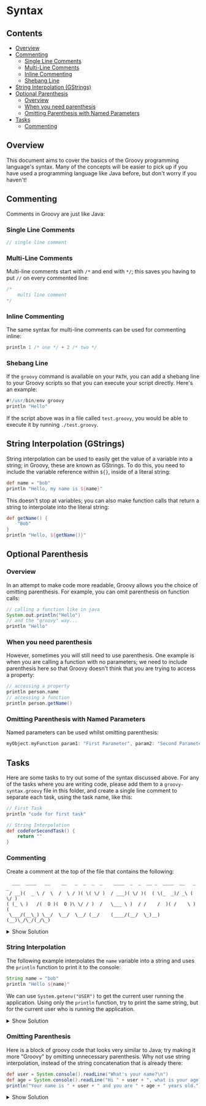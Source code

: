 # Syntax
<!--TOC_START-->
## Contents
- [Overview](#overview)
- [Commenting](#commenting)
	- [Single Line Comments](#single-line-comments)
	- [Multi-Line Comments](#multiline-comments)
	- [Inline Commenting](#inline-commenting)
	- [Shebang Line](#shebang-line)
- [String Interpolation (GStrings)](#string-interpolation-gstrings)
- [Optional Parenthesis](#optional-parenthesis)
	- [Overview](#overview-1)
	- [When you need parenthesis](#when-you-need-parenthesis)
	- [Omitting Parenthesis with Named Parameters](#omitting-parenthesis-with-named-parameters)
- [Tasks](#tasks)
	- [Commenting](#commenting-1)

<!--TOC_END-->
## Overview
This document aims to cover the basics of the Groovy programming language's syntax.
Many of the concepts will be easier to pick up if you have used a programming language like Java before, but don't worry if you haven't!

## Commenting
Comments in Groovy are just like Java:
### Single Line Comments
```groovy
// single line comment
```
### Multi-Line Comments
Multi-line comments start with `/*` and end with `*/`; this saves you having to put `//` on every commented line:
```groovy
/* 
    multi line comment
*/
```
### Inline Commenting
The same syntax for multi-line comments can be used for commenting inline:
```groovy
println 1 /* one */ + 2 /* two */
```
### Shebang Line
If the `groovy` command is available on your `PATH`, you can add a shebang line to your Groovy scripts so that you can execute your script directly. Here's an example:
```groovy
#!/usr/bin/env groovy
println "Hello"
```
If the script above was in a file called `test.groovy`, you would be able to execute it by running `./test.groovy`.
## String Interpolation (GStrings)
String interpolation can be used to easily get the value of a variable into a string; in Groovy, these are known as GStrings.
To do this, you need to include the variable reference within `${}`, inside of a literal string:
```groovy
def name = "bob"
println "Hello, my name is ${name}"
```
This doesn't stop at variables; you can also make function calls that return a string to interpolate into the literal string:
```groovy
def getName() {
    "Bob"
}
println "Hello, ${getName()}"
```
## Optional Parenthesis
### Overview
In an attempt to make code more readable, Groovy allows you the choice of omitting parenthesis.
For example, you can omit parenthesis on function calls:
```groovy
// calling a function like in java
System.out.println("Hello")
// and the "groovy" way...
println "Hello"
```
### When you need parenthesis
However, sometimes you will still need to use parenthesis. One example is when you are calling a function with no parameters;
we need to include parenthesis here so that Groovy doesn't think that you are trying to access a property:
```groovy
// accessing a property
println person.name
// accessing a function
println person.getName()
```
### Omitting Parenthesis with Named Parameters
Named parameters can be used whilst omitting parenthesis:
```groovy
myObject.myFunction param1: "First Parameter", param2: "Second Parameter"
```
## Tasks
Here are some tasks to try out some of the syntax discussed above.
For any of the tasks where you are writing code, please add them to a `groovy-syntax.groovy` file in this folder, and create a single line comment to separate each task, using the task name, like this:
```groovy
// First Task
println "code for first task"

// String Interpolation
def codeForSecondTask() {
    return ""
}
```
### Commenting
Create a comment at the top of the file that contains the following:
```text
  ___  ____   __    __   _  _  _  _    ____  _  _  __ _  ____  __   _  _
 / __)(  _ \ /  \  /  \ / )( \( \/ )  / ___)( \/ )(  ( \(_  _)/ _\ ( \/ )
( (_ \ )   /(  O )(  O )\ \/ / )  /   \___ \ )  / /    /  )( /    \ )  (
 \___/(__\_) \__/  \__/  \__/ (__/    (____/(__/  \_)__) (__)\_/\_/(_/\_)
 ```
<details>
<summary>Show Solution</summary>
The easiest way to implement this is by using a multi-line comment:

```groovy
/*
  ___  ____   __    __   _  _  _  _    ____  _  _  __ _  ____  __   _  _
 / __)(  _ \ /  \  /  \ / )( \( \/ )  / ___)( \/ )(  ( \(_  _)/ _\ ( \/ )
( (_ \ )   /(  O )(  O )\ \/ / )  /   \___ \ )  / /    /  )( /    \ )  (
 \___/(__\_) \__/  \__/  \__/ (__/    (____/(__/  \_)__) (__)\_/\_/(_/\_)
 */
```

</details>

### String Interpolation
The following example interpolates the `name` variable into a string and uses the `println` function to print it to the console:
```groovy
String name = "bob"
println "Hello ${name}"
```
We can use `System.getenv("USER")` to get the current user running the application.
Using only the `println` function, try to print the same string, but for the current user who is running the application.
<details>
<summary>Show Solution</summary>

Function calls can be interpolated into strings, just like variables:

```groovy
println "Hello, ${System.getenv("USER")}"
```

</details>

### Omitting Parenthesis
Here is a block of groovy code that looks very similar to Java; try making it more "Groovy" by omitting unnecessary parenthesis.
Why not use string interpolation, instead of the string concatenation that is already there:
```groovy
def user = System.console().readLine("What's your name?\n")
def age = System.console().readLine("Hi " + user + ", what is your age?\n")
println("Your name is " + user + " and you are " + age + " years old.")
```

<details>
<summary>Show Solution</summary>

We can remove the parenthesis for the function calls and interpolate the `user` and `age` variables, like this:

```groovy
def user = System.console().readLine "What's your name?\n"
def age = System.console().readLine "Hi ${user}, what is your age?\n"
println "Your name is ${user} and you are ${age} years old."
```

</details>
